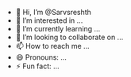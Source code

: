 - 👋 Hi, I’m @Sarvsreshth
- 👀 I’m interested in ...
- 🌱 I’m currently learning ...
- 💞️ I’m looking to collaborate on ...
- 📫 How to reach me ...
- 😄 Pronouns: ...
- ⚡ Fun fact: ...

<!---
Sarvsreshth/Sarvsreshth is a ✨ special ✨ repository because its `README.md` (this file) appears on your GitHub profile.
You can click the Preview link to take a look at your changes.
--->

